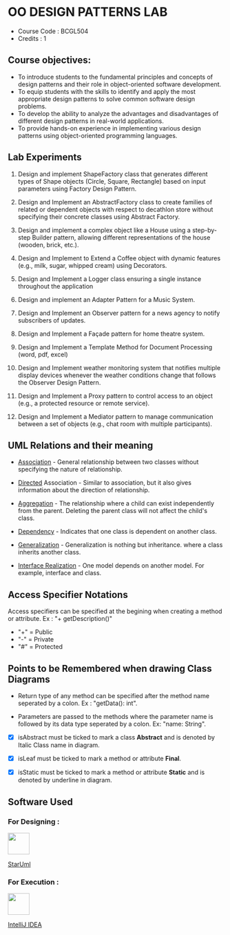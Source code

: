 # OO DESIGN PATTERNS LAB
- Course Code : BCGL504
- Credits : 1

## Course objectives:
* To introduce students to the fundamental principles and concepts of design patterns and their role in object-oriented software development.
* To equip students with the skills to identify and apply the most appropriate design patterns to solve common software design problems.
* To develop the ability to analyze the advantages and disadvantages of different design patterns in real-world applications.
* To provide hands-on experience in implementing various design patterns using object-oriented programming languages.

## Lab Experiments

1. Design and implement ShapeFactory class that generates different types of Shape
objects (Circle, Square, Rectangle) based on input parameters using Factory Design
Pattern.

2. Design and Implement an AbstractFactory class to create families of related or
dependent objects with respect to decathlon store without specifying their concrete
classes using Abstract Factory.

3. Design and implement a complex object like a House using a step-by-step Builder
pattern, allowing different representations of the house (wooden, brick, etc.).

4. Design and Implement to Extend a Coffee object with dynamic features (e.g., milk,
sugar, whipped cream) using Decorators.

5. Design and Implement a Logger class ensuring a single instance throughout the
application

6. Design and implement an Adapter Pattern for a Music System.

7. Design and Implement an Observer pattern for a news agency to notify subscribers
of updates.

8. Design and Implement a Façade pattern for home theatre system.

9. Design and Implement a Template Method for Document Processing (word, pdf,
excel)

10. Design and Implement weather monitoring system that notifies multiple display
devices whenever the weather conditions change that follows the Observer Design
Pattern.

11. Design and Implement a Proxy pattern to control access to an object (e.g., a protected
resource or remote service).

12. Design and Implement a Mediator pattern to manage communication between a set
of objects (e.g., chat room with multiple participants).

## UML Relations and their meaning

* <u>Association</u> - General relationship between two classes without specifying the nature of relationship.

* <u>Directed</u> Association - Similar to association, but it also gives information about the direction of relationship.

* <u>Aggregation</u> - The relationship where a child can exist independently from the parent. Deleting the parent class will not affect the child's class.

* <u>Dependency</u> - Indicates that one class is dependent on another class.

* <u>Generalization</u> - Generalization is nothing but inheritance. where a class inherits another class.

* <u>Interface Realization</u> - One model depends on another model. For example, interface and class.

## Access Specifier Notations

Access specifiers can be specified at the begining when creating a method or attribute. Ex : "+ getDescription()"

* "+" =  Public
* "-" =  Private
* "#" =  Protected

## Points to be Remembered when drawing Class Diagrams

* Return type of any method can be specified after the method name seperated by a colon. Ex : "getData(): int".

* Parameters are passed to the methods where the parameter name is followed by its data type seperated by a colon. Ex: "name: String".

* [x] isAbstract must be ticked to mark a class <b>Abstract</b> and is denoted by Italic Class name in diagram.

* [x] isLeaf must be ticked to mark a method or attribute <b>Final</b>.

* [x] isStatic must be ticked to mark a method or attribute <b>Static</b> and is denoted by underline in diagram.

## Software Used

### For Designing : 

<img src="https://staruml.io/image/staruml_logo.png" width="50" />

[StarUml](https://staruml.io/)

### For Execution : 

<img src="https://upload.wikimedia.org/wikipedia/commons/thumb/9/9c/IntelliJ_IDEA_Icon.svg/800px-IntelliJ_IDEA_Icon.svg.png" width="50" />

[IntelliJ IDEA](https://www.jetbrains.com/idea/)